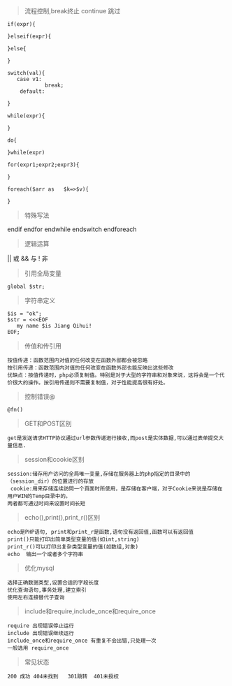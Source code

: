 >流程控制,break终止 continue 跳过

~~~
if(expr){

}elseif(expr){

}else{

}

switch(val){
   case v1:
   			break;
	default:
    
}

while(expr){

}

do{

}while(expr)

for(expr1;expr2;expr3){

}

foreach($arr as   $k=>$v){

}

~~~

>特殊写法  

endif endfor endwhile endswitch endforeach
>逻辑运算

|| 或
&& 与
! 非
>引用全局变量
~~~
global $str;
~~~
>字符串定义
~~~
$is = "ok";
$str = <<<EOF
   my name $is Jiang Qihui!
EOF;
~~~
>传值和传引用
~~~
按值传递：函数范围内对值的任何改变在函数外部都会被忽略
按引用传递：函数范围内对值的任何改变在函数外部也能反映出这些修改
优缺点：按值传递时，php必须复制值。特别是对于大型的字符串和对象来说，这将会是一个代价很大的操作。按引用传递则不需要复制值，对于性能提高很有好处。
~~~
>控制错误@
~~~
@fn()
~~~
>GET和POST区别
~~~
get是发送请求HTTP协议通过url参数传递进行接收,而post是实体数据,可以通过表单提交大量信息.
~~~
>session和cookie区别
~~~
session:储存用户访问的全局唯一变量,存储在服务器上的php指定的目录中的（session_dir）的位置进行的存放
 cookie:用来存储连续訪問一个頁面时所使用，是存储在客户端，对于Cookie来说是存储在用户WIN的Temp目录中的。
两者都可通过时间来设置时间长短
~~~
>echo(),print(),print_r()区别
~~~
echo是PHP语句, print和print_r是函数,语句没有返回值,函数可以有返回值
print()只能打印出简单类型变量的值(如int,string)
print_r()可以打印出复杂类型变量的值(如数组,对象)
echo  输出一个或者多个字符串
~~~
>优化mysql
~~~
选择正确数据类型,设置合适的字段长度
优化查询语句,事务处理,建立索引
使用左右连接替代子查询
~~~
>include和require,include_once和require_once
~~~
require 出现错误停止运行
include 出现错误继续运行
include_once和require_once 有重复不会出错,只处理一次
一般选用 require_once
~~~
>常见状态
~~~
200 成功 404未找到   301跳转  401未授权
~~~